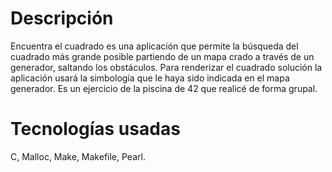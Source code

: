 # Descripción
Encuentra el cuadrado es una aplicación que permite la búsqueda del cuadrado más grande posible partiendo de un mapa crado a través de un generador, saltando los obstáculos.  Para renderizar el cuadrado solución la aplicación usará la simbología que le haya sido indicada en el mapa generador. Es un ejercicio de la piscina de 42 que realicé de forma grupal. 
# Tecnologías usadas
C, Malloc, Make, Makefile, Pearl.
